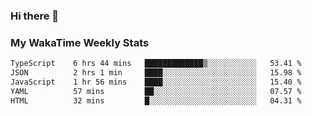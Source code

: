 ### Hi there 👋

<!--
**royschrauwen/royschrauwen** is a ✨ _special_ ✨ repository because its `README.md` (this file) appears on your GitHub profile.

Here are some ideas to get you started:

- 🔭 I’m currently working on ...
- 🌱 I’m currently learning ...
- 👯 I’m looking to collaborate on ...
- 🤔 I’m looking for help with ...
- 💬 Ask me about ...
- 📫 How to reach me: ...
- 😄 Pronouns: ...
- ⚡ Fun fact: ...
-->


### My WakaTime Weekly Stats
<!--START_SECTION:waka-->

```txt
TypeScript    6 hrs 44 mins   █████████████▒░░░░░░░░░░░   53.41 %
JSON          2 hrs 1 min     ████░░░░░░░░░░░░░░░░░░░░░   15.98 %
JavaScript    1 hr 56 mins    ████░░░░░░░░░░░░░░░░░░░░░   15.40 %
YAML          57 mins         ██░░░░░░░░░░░░░░░░░░░░░░░   07.57 %
HTML          32 mins         █░░░░░░░░░░░░░░░░░░░░░░░░   04.31 %
```

<!--END_SECTION:waka-->
